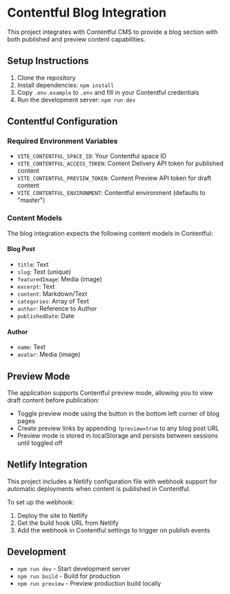 # Contentful Blog Integration

This project integrates with Contentful CMS to provide a blog section with both published and preview content capabilities.

## Setup Instructions

1. Clone the repository
2. Install dependencies: `npm install`
3. Copy `.env.example` to `.env` and fill in your Contentful credentials
4. Run the development server: `npm run dev`

## Contentful Configuration

### Required Environment Variables

- `VITE_CONTENTFUL_SPACE_ID`: Your Contentful space ID
- `VITE_CONTENTFUL_ACCESS_TOKEN`: Content Delivery API token for published content
- `VITE_CONTENTFUL_PREVIEW_TOKEN`: Content Preview API token for draft content
- `VITE_CONTENTFUL_ENVIRONMENT`: Contentful environment (defaults to "master")

### Content Models

The blog integration expects the following content models in Contentful:

#### Blog Post

- `title`: Text
- `slug`: Text (unique)
- `featuredImage`: Media (image)
- `excerpt`: Text
- `content`: Markdown/Text
- `categories`: Array of Text
- `author`: Reference to Author
- `publishedDate`: Date

#### Author

- `name`: Text
- `avatar`: Media (image)

## Preview Mode

The application supports Contentful preview mode, allowing you to view draft content before publication:

- Toggle preview mode using the button in the bottom left corner of blog pages
- Create preview links by appending `?preview=true` to any blog post URL
- Preview mode is stored in localStorage and persists between sessions until toggled off

## Netlify Integration

This project includes a Netlify configuration file with webhook support for automatic deployments when content is published in Contentful.

To set up the webhook:

1. Deploy the site to Netlify
2. Get the build hook URL from Netlify
3. Add the webhook in Contentful settings to trigger on publish events

## Development

- `npm run dev` - Start development server
- `npm run build` - Build for production
- `npm run preview` - Preview production build locally
